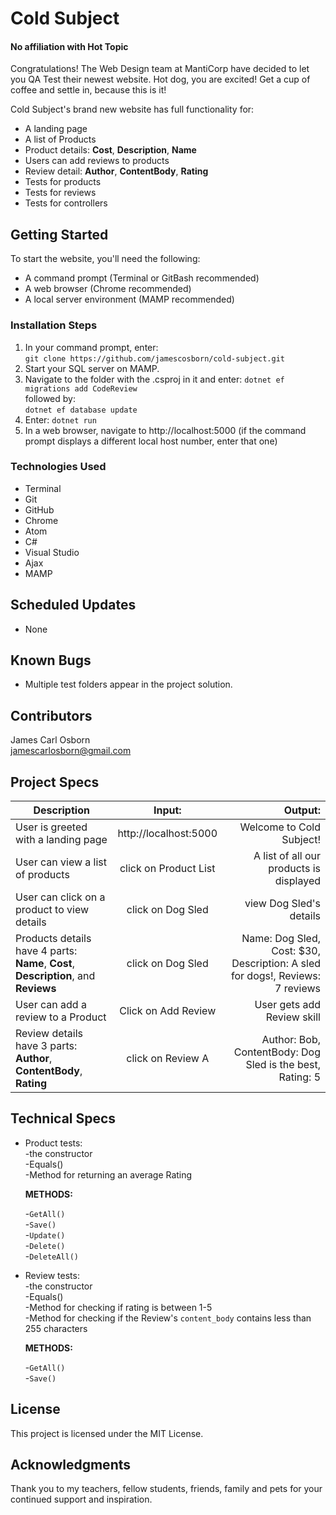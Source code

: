 # Cold Subject  
#### No affiliation with Hot Topic  

Congratulations! The Web Design team at MantiCorp have decided to let you QA Test their newest website. Hot dog, you are excited! Get a cup of coffee and settle in, because this is it!

Cold Subject's brand new website has full functionality for:  
* A landing page  
* A list of Products  
* Product details: __Cost__, __Description__, __Name__  
* Users can add reviews to products  
* Review detail: __Author__, __ContentBody__, __Rating__  
* Tests for products
* Tests for reviews
* Tests for controllers

## Getting Started

To start the website, you'll need the following:

* A command prompt (Terminal or GitBash recommended)
* A web browser (Chrome recommended)
* A local server environment (MAMP recommended)

### Installation Steps

1. In your command prompt, enter:  
  `git clone https://github.com/jamescosborn/cold-subject.git`
2. Start your SQL server on MAMP.
3. Navigate to the folder with the .csproj in it and enter: `dotnet ef migrations add CodeReview`    
followed by:  
`dotnet ef database update  `
4. Enter:  `dotnet run`
5. In a web browser, navigate to http://localhost:5000 (if the command prompt displays a different local host number, enter that one)

### Technologies Used

* Terminal  
* Git  
* GitHub   
* Chrome  
* Atom  
* C#  
* Visual Studio  
* Ajax  
* MAMP

## Scheduled Updates

* None

## Known Bugs

* Multiple test folders appear in the project solution.

## Contributors

James Carl Osborn  
jamescarlosborn@gmail.com  

## Project Specs

| Description        | Input:           | Output:  |
| ------------- |:-------------:| -----:|
| User is greeted with a landing page       | http://localhost:5000       | Welcome to Cold Subject!    |
| User can view a list of products       | click on Product List       | A list of all our products is displayed    |
| User can click on a product to view details       | click on Dog Sled       | view Dog Sled's details    |
| Products details have 4 parts: __Name__, __Cost__, __Description__, and __Reviews__       |  click on Dog Sled       | Name: Dog Sled, Cost: $30, Description: A sled for dogs!, Reviews: 7 reviews  |
| User can add a review to a Product  |  Click on Add Review  | User gets add Review skill  |
| Review details have 3 parts: __Author__, __ContentBody__, __Rating__ | click on Review A  | Author: Bob, ContentBody: Dog Sled is the best, Rating: 5  |

## Technical Specs

* Product tests:     
  -the constructor  
  -Equals()  
  -Method for returning an average Rating  

  __METHODS:__  

  -`GetAll()`  
  -`Save()`  
  -`Update()`  
  -`Delete()`  
  -`DeleteAll()`  

* Review tests:  
  -the constructor  
  -Equals()  
  -Method for checking if rating is between 1-5  
  -Method for checking if the Review's `content_body` contains less than 255 characters  

  __METHODS:__  

  -`GetAll()`  
  -`Save()`  


## License

This project is licensed under the MIT License.

## Acknowledgments

Thank you to my teachers, fellow students, friends, family and pets for your continued support and inspiration.  
